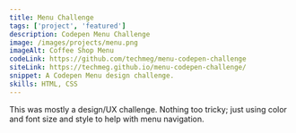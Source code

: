 ```yaml
---
title: Menu Challenge
tags: ['project', 'featured']
description: Codepen Menu Challenge
image: /images/projects/menu.png
imageAlt: Coffee Shop Menu
codeLink: https://github.com/techmeg/menu-codepen-challenge
siteLink: https://techmeg.github.io/menu-codepen-challenge/
snippet: A Codepen Menu design challenge.
skills: HTML, CSS
---
```

This was mostly a design/UX challenge. Nothing too tricky; just using color and font size and style to help with menu navigation.